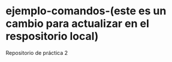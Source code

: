 # ejemplo-comandos-(este es un cambio para actualizar en el respositorio local)
Repositorio de práctica 2
